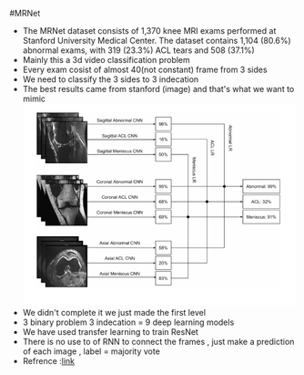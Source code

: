 #MRNet

 - The MRNet dataset consists of 1,370 knee MRI exams performed at Stanford University Medical Center. The dataset contains 1,104 (80.6%) abnormal exams, with 319 (23.3%) ACL tears and 508 (37.1%)
 - Mainly this a 3d video classification problem 
 - Every exam cosist of almost 40(not constant) frame from 3 sides 
 - We need to classify the 3 sides to 3 indecation 
 - The best results came from stanford (image) and that's what we want to mimic ![](outline.jpg)
 - We didn't complete it we just made the first level
 - 3 binary problem 3 indecation = 9 deep learning  models 
 - We have used transfer learning to train ResNet 
 - There is no use to of RNN to connect the frames , just make a prediction of each image , label = majority vote
 - Refrence :[link](https://stanfordmlgroup.github.io/competitions/mrnet/)

